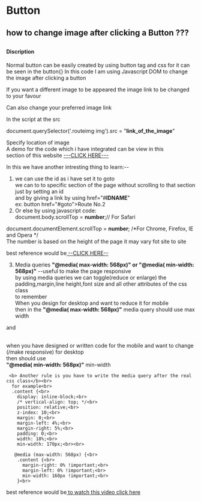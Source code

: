# Button
<h2>how to change image after clicking a Button ???<h2>
<h4>Discription</h4>
<p> Normal button can be easily created by using button tag and css for it can be seen in the
button{}
In this code I am using Javascript DOM to change the image after clicking a button 
<p> If you want a different image to be appeared the image link to be changed to your favour</p>
   Can also change your preferred image link <br>

In the script at the src<br>
<p>document.querySelector('.routeimg img').src = "<b>link_of_the_image</b>"</p>

Specify location of image<br>
A demo for the code which i have integrated can be view in this <br>
section of this website <a href="https://usoneinfotech.com/wp/transport/#goto">---CLICK HERE---</a>

In this we have another intresting thing to learn:--<br>
 1. we can use the id as i have set it to goto<br>
      we can to to specific section of the page without scrolling to that section just by setting an id<br>
      and by giving a link by using href="#<b>IDNAME</b>" <br>
      ex:        button href="#goto">Route No.2 </button><br>
2. Or else by using javascript code:<br>
  document.body.scrollTop = <b>number</b>;// For Safari<br>
 
document.documentElement.scrollTop = <b>number</b>;      /*For Chrome, Firefox, IE and Opera */<br>
The number is based on the height of the page it may vary fot site to site <br>

best reference would be<a href="https://www.w3schools.com/howto/howto_js_scroll_to_top.asp"> --CLICK HERE--</a><br>


 3. Media queries <b>"@media( max-width: 568px)" or "@media( min-width: 568px)"</b>    --useful to make the page responsive<br>
  by using media queries we can toggle(reduce or enlarge) the padding,margin,line height,font size and all other attributes of the    css class<br>
   to remember <br>
   When you design for desktop and want to reduce it for mobile<br>
   then in the <b>"@media( max-width: 568px)"</b> media query should use max width<br>

   and<br><br>

   when you have designed or written code for the mobile and want to change (/make responsive) for desktop <br>
   then should use<br>
   <b>"@media( min-width: 568px)"</b> min-width<br>
      
     <b> Another rule is you have to write the media query after the real css class</b><br>
      for example<br>
      .content {<br>
        display: inline-block;<br>
        /* vertical-align: top; */<br>
        position: relative;<br>
        z-index: 10;<br>
        margin: 0;<br>
        margin-left: 4%;<br>
        margin-right: 5%;<br>
        padding: 0;<br>
        width: 18%;<br>
        min-width: 170px;<br><br>

       @media (max-width: 568px) {<br>
        .content {<br>
          margin-right: 0% !important;<br>
          margin-left: 0% !important;<br>
          min-width: 160px !important;<br>
        }<br>
  
   best reference would be<a href="https://www.youtube.com/watch?v=2KL-z9A56SQ"> to watch this video click here</a>
